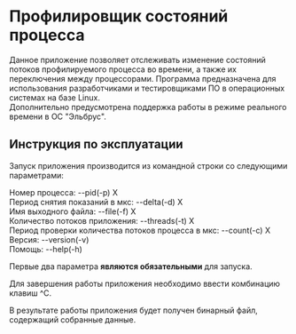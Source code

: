 # Профилировщик состояний процесса  
Данное приложение позволяет отслеживать изменение состояний потоков профилируемого процесса во времени, а также их переключения между процессорами. Программа предназначена для использования разработчиками и тестировщиками ПО в операционных системах на базе Linux.  
Дополнительно предусмотрена поддержка работы в режиме реального времени в ОС "Эльбрус".  

## Инструкция по эксплуатации  
Запуск приложения производится из командной строки со следующими параметрами:  

Номер процесса:                                             --pid(-p) X  
Период снятия показаний в мкс:                              --delta(-d) X  
Имя выходного файла:                                        --file(-f) X  
Количество потоков приложения:                              --threads(-t) X  
Период проверки количества потоков процесса в мкс:          --count(-c) X  
Версия:                                                     --version(-v)  
Помощь:                                                     --help(-h)  

Первые два параметра **являются обязательными** для запуска.

Для завершения работы приложения необходимо ввести комбинацию клавиш ^C.

В результате работы приложения будет получен бинарный файл, содержащий собранные данные.
